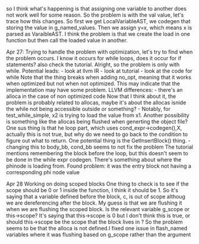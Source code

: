 so I think what's happening is that assigning one variable to another does not work well for some reason.
So the problem is with the val value, let's trace how this changes.
So first we get LocalVariableAST, we codegen that storing the value in g_named_values. Then we assign y=x, which means x is parsed as VaraibleAST.
I think the problem is that we create the load in one function but then call the loaded value in another.

Apr 27: 
Trying to handle the problem with optimization, let's try to find when the problem occurs.
I know it occurs for while loops, does it occur for if statements?
also check the tutorial.
Alright, so the problem is only with while.
Potential leads:
    - look at llvm IR
    - look at tutorial
    - look at the code for while
Note that the thing breaks when adding no_opt, meaning that it works when optimized but not when not optimized. This may indicate that the implementation may have some problem.
LLVM differences:
    - there's an alloca in the case of non optimized code
Now that I think about it, the problem is probably related to allocas, maybe it's about the allocas isnide the while not being accessible outside or something?
    - Notably, for test_while_simple, x2 is trying to load the value from x1.
Another possibility is something like the allocas being flushed when generting the object file?
One sus thing is that he loop part, which uses cond_expr->codegen(),X, actually this is not true, but why do we need to go back to the condition to figure out what to return.
One potential thing is the GetInsertBlock() thing.
    - changing this to body_bb, cond_bb seems to not fix the problem
The tutorial mentions remembering the block before the loop, but this doesn't seem to be done in the while expr codegen.
There's something about where the phinode is loading from.
Found problem: it was the entry block not having a corresponding phi node value

Apr 28 
Working on doing scoped blocks
One thing to check is to see if the scope should be 0 or 1 inside the function, I think it should be 1.
So it's  saying that a variable defined before the block, c, is out of scope althoug we are dereferencing after the block. My guess is that we are flushing it when we are flushing the scoped block.
Is the relevant variable g_scope or this->scope?
It's saying that this->scope is 0 but I don't think this is true, or should this->scope be the scope that the block lives in ?
So the problem seems to be that the alloca is not defined.I fixed one issue in flash_named variables where it was flushing based on g_scope rather than the argument 
